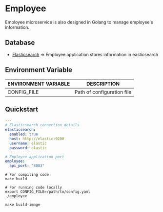 # Employee

Employee microservice is also designed in Golang to manage employee's information.

## Database

- [Elasticsearch](../elasticsearch) => Employee application stores information in easticsearch

## Environment Variable

|**ENVIRONMENT VARIABLE**|**DESCRIPTION**|
|------------------------|---------------|
| CONFIG_FILE | Path of configuration file |

## Quickstart

```yaml
---
# Elasticsearch connection details
elasticsearch:
  enabled: true
  host: http://elastic:9200
  username: elastic
  password: elastic

# Employee application port
employee:
  api_port: "8083"
```

```shell
# For compiling code
make build
```

```shell
# For running code locally
export CONFIG_FILE=/path/to/config.yaml
./employee
```

```shell
make build-image
```
